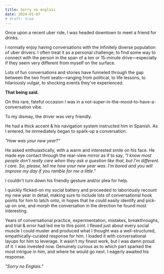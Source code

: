 ```yaml
---
title: Sorry no englais
date: 2024-01-07
# draft: true
---
```


Once upon a recent uber ride, I was headed downtown to meet a friend for drinks.

I normally enjoy having conversations with the infinitely diverse population of uber drivers. I often treat it as a personal challenge; to find some way to connect with the person in the span of a ten or 15-minute drive—especially if they seem very different from myself on the surface.

Lots of fun conversations and stories have funneled through the gap between the two front seats—ranging from political, to life lessons, to hilariously vulgar, to shocking events they've experienced.

**That being said.**

On this rare, fateful occasion I was in a not-super-in-the-mood-to-have-a-conversation vibe.

To my dismay, the driver was very friendly.

He had a thick accent & his navigation system instructed him in Spanish. As I entered, he immediately began to spark-up a conversation.

*"How was your new year?"*

He asked enthuiastically, with a warm and interested smile on his face. He made eye contact through the rear-view mirror as if to say, *"I know most people don't really care when they ask a question like that, but I'm different. I care. So, please, tell me how your new year was. I'm bored and you will improve my day if you ramble for me a little."* 

I couldn't turn down his friendly gesture and/or plea for help.

I quickly flicked-on my social battery and proceeded to laboriously recount my new year in detail, making sure to include lots of conversational hook points for him to latch onto, in hopes that he could easily identify and pick-up on one, and morph the conversation in the direction he found most interesting.

Years of conversational practice, experimentation, mistakes, breakthroughs, and trial & error had led me to this point. I flexed just about every social muscle I could muster and produced what I thought was a well-structured, empathically-curated response for him. I loaded it with conversational layups for him to leverage. It wasn't my finest work, but I was damn proud of it. I was invested now. Genuinely curious as to which part sparked the most intrigue in him, and where he would go next. I eagerly awaited his response.

*"Sorry no Englais."*